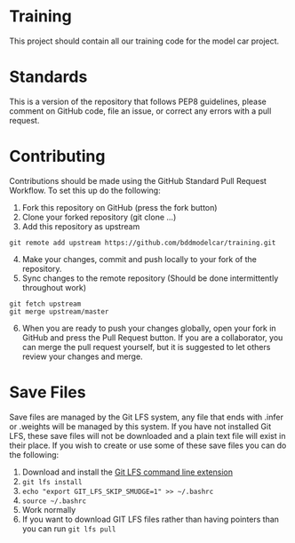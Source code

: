 # Training
This project should contain all our training code for the model car project.
# Standards
This is a version of the repository that follows PEP8 guidelines, please comment on GitHub code, file an issue, or correct any errors with a pull request.
# Contributing
Contributions should be made using the GitHub Standard Pull Request Workflow. To set this up do the following:
1. Fork this repository on GitHub (press the fork button)
2. Clone your forked repository (git clone ...)
3. Add this repository as upstream
```
git remote add upstream https://github.com/bddmodelcar/training.git
```
4. Make your changes, commit and push locally to your fork of the repository.
5. Sync changes to the remote repository (Should be done intermittently throughout work)
```
git fetch upstream
git merge upstream/master
```
6. When you are ready to push your changes globally, open your fork in GitHub and press the Pull Request button. If you are a collaborator, you can merge the pull request yourself, but it is suggested to let others review your changes and merge.
# Save Files
Save files are managed by the Git LFS system, any file that ends with .infer or .weights will be managed by this system. If you have not installed Git LFS, these save files will not be downloaded and a plain text file will exist in their place. If you wish to create or use some of these save files you can do the following:

1. Download and install the [Git LFS command line extension](https://github.com/git-lfs/git-lfs/releases/download/v2.2.1/git-lfs-linux-amd64-2.2.1.tar.gz)
2. `git lfs install`
3. `echo "export GIT_LFS_SKIP_SMUDGE=1" >> ~/.bashrc`
4. `source ~/.bashrc`
5. Work normally
6. If you want to download GIT LFS files rather than having pointers than you can run `git lfs pull`


